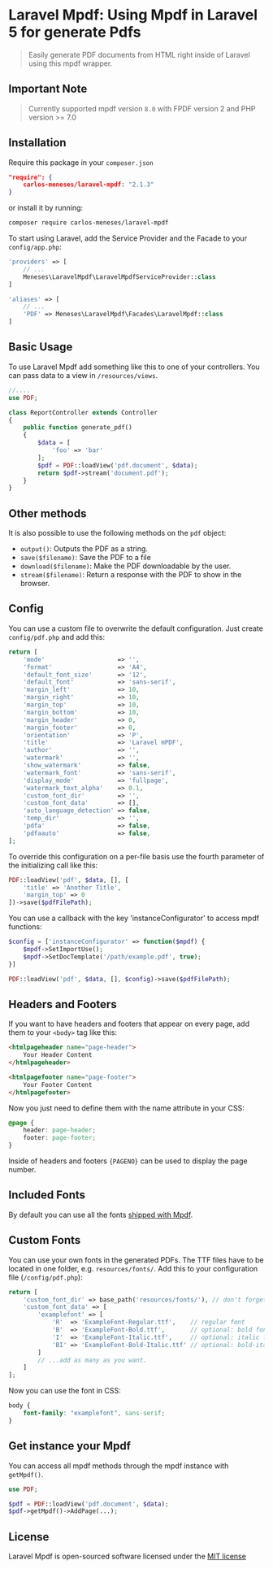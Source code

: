 # Laravel Mpdf: Using Mpdf in Laravel 5 for generate Pdfs

> Easily generate PDF documents from HTML right inside of Laravel using this mpdf wrapper.

## Important Note

> Currently supported mpdf version `8.0` with FPDF version 2 and PHP version >= 7.0

## Installation

Require this package in your `composer.json`

```json
"require": {
	carlos-meneses/laravel-mpdf: "2.1.3"
}
```

or install it by running:

```sh
composer require carlos-meneses/laravel-mpdf
```

To start using Laravel, add the Service Provider and the Facade to your `config/app.php`:

```php
'providers' => [
	// ...
	Meneses\LaravelMpdf\LaravelMpdfServiceProvider::class
]
```

```php
'aliases' => [
	// ...
	'PDF' => Meneses\LaravelMpdf\Facades\LaravelMpdf::class
]
```

## Basic Usage

To use Laravel Mpdf add something like this to one of your controllers. You can pass data to a view in `/resources/views`.

```php
//....
use PDF;

class ReportController extends Controller
{
    public function generate_pdf()
    {
        $data = [
            'foo' => 'bar'
        ];
        $pdf = PDF::loadView('pdf.document', $data);
        return $pdf->stream('document.pdf');
    }
}
```

## Other methods

It is also possible to use the following methods on the `pdf` object:

- `output()`: Outputs the PDF as a string.
- `save($filename)`: Save the PDF to a file
- `download($filename)`: Make the PDF downloadable by the user.
- `stream($filename)`: Return a response with the PDF to show in the browser.

## Config

You can use a custom file to overwrite the default configuration. Just create `config/pdf.php` and add this:

```php
return [
	'mode'                    => '',
	'format'                  => 'A4',
	'default_font_size'       => '12',
	'default_font'            => 'sans-serif',
	'margin_left'             => 10,
	'margin_right'            => 10,
	'margin_top'              => 10,
	'margin_bottom'           => 10,
	'margin_header'           => 0,
	'margin_footer'           => 0,
	'orientation'             => 'P',
	'title'                   => 'Laravel mPDF',
	'author'                  => '',
	'watermark'               => '',
	'show_watermark'          => false,
	'watermark_font'          => 'sans-serif',
	'display_mode'            => 'fullpage',
	'watermark_text_alpha'    => 0.1,
	'custom_font_dir'         => '',
	'custom_font_data'        => [],
	'auto_language_detection' => false,
	'temp_dir'                => '',
	'pdfa'                    => false,
	'pdfaauto'                => false,
];
```

To override this configuration on a per-file basis use the fourth parameter of the initializing call like this:

```php
PDF::loadView('pdf', $data, [], [
    'title' => 'Another Title',
    'margin_top' => 0
])->save($pdfFilePath);
```

You can use a callback with the key 'instanceConfigurator' to access mpdf functions:

```php
$config = ['instanceConfigurator' => function($mpdf) {
    $mpdf->SetImportUse();
    $mpdf->SetDocTemplate('/path/example.pdf', true);
}]

PDF::loadView('pdf', $data, [], $config)->save($pdfFilePath);
```

## Headers and Footers

If you want to have headers and footers that appear on every page, add them to your `<body>` tag like this:

```html
<htmlpageheader name="page-header">
    Your Header Content
</htmlpageheader>

<htmlpagefooter name="page-footer">
    Your Footer Content
</htmlpagefooter>
```

Now you just need to define them with the name attribute in your CSS:

```css
@page {
    header: page-header;
    footer: page-footer;
}
```

Inside of headers and footers `{PAGENO}` can be used to display the page number.

## Included Fonts

By default you can use all the fonts [shipped with Mpdf](https://mpdf.github.io/fonts-languages/available-fonts-v6.html).

## Custom Fonts

You can use your own fonts in the generated PDFs. The TTF files have to be located in one folder, e.g. `resources/fonts/`. Add this to your configuration file (`/config/pdf.php`):

```php
return [
	'custom_font_dir' => base_path('resources/fonts/'), // don't forget the trailing slash!
	'custom_font_data' => [
		'examplefont' => [
			'R'  => 'ExampleFont-Regular.ttf',    // regular font
			'B'  => 'ExampleFont-Bold.ttf',       // optional: bold font
			'I'  => 'ExampleFont-Italic.ttf',     // optional: italic font
			'BI' => 'ExampleFont-Bold-Italic.ttf' // optional: bold-italic font
		]
		// ...add as many as you want.
	]
];
```

Now you can use the font in CSS:

```css
body {
    font-family: "examplefont", sans-serif;
}
```

## Get instance your Mpdf

You can access all mpdf methods through the mpdf instance with `getMpdf()`.

```php
use PDF;

$pdf = PDF::loadView('pdf.document', $data);
$pdf->getMpdf()->AddPage(...);

```

## License

Laravel Mpdf is open-sourced software licensed under the [MIT license](http://opensource.org/licenses/MIT)
